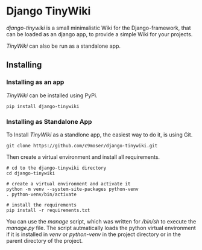 # Django TinyWiki

*django-tinywiki* is a small minimalistic Wiki for the Django-framework, that
can be loaded as an django app, to provide a simple Wiki for your projects.

*TinyWiki* can also be run as a standalone app.

## Installing

### Installing as an app

*TinyWiki* can be installed using PyPi.

``` { .sh }
pip install django-tinywiki
```

### Installing as Standalone App

To Install *TinyWiki* as a standlone app, the easiest way to do it, is using Git.

``` { .sh }
git clone https://github.com/c9moser/django-tinywiki.git
```

Then create a virtual environment and install all requirements.

``` { .sh }
# cd to the django-tinywiki directory
cd django-tinywiki

# create a virtual environment and activate it
python -m venv --system-site-packages python-venv
. python-venv/bin/activate

# install the requirements
pip install -r requirements.txt
```

You can use the *manage* script, which was written for */bin/sh* to execute
the *manage.py* file. The script autmatically loads the python virtual
environment if it is installed in *venv* or *python-venv* in the project
directory or in the parent directory of the project.
